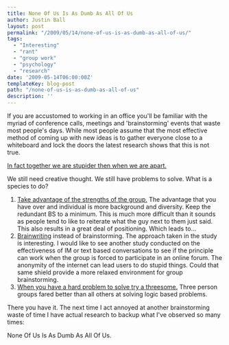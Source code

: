 ```yaml
---
title: None Of Us Is As Dumb As All Of Us
author: Justin Ball
layout: post
permalink: "/2009/05/14/none-of-us-is-as-dumb-as-all-of-us/"
tags:
  - "Interesting"
  - "rant"
  - "group work"
  - "psychology"
  - "research"
date: '2009-05-14T06:00:00Z'
templateKey: blog-post
path: "/none-of-us-is-as-dumb-as-all-of-us"
description: ''
---
```


If you are accustomed to working in an office you'll be familiar with the myriad of conference calls, meetings and 'brainstorming' events that waste most people's days. While most people assume that the most effective method of coming up with new ideas is to gather everyone close to a whiteboard and lock the doors the latest research shows that this is not true.

[In fact together we are stupider then when we are apart.][1]

 [1]: http://bps-research-digest.blogspot.com/2006/02/why-do-we-still-believe-in-group.html

We still need creative thought. We still have problems to solve. What is a species to do?

1.  [Take advantage of the strengths of the group.][2] The advantage that you have over and individual is more background and diversity. Keep the redundant BS to a minimum. This is much more difficult than it sounds as people tend to like to reiterate what the guy next to them just said. This also results in a great deal of positioning. Which leads to...
2.  [Brainwriting][3] instead of brainstorming. The approach taken in the study is interesting. I would like to see another study conducted on the effectiveness of IM or text based conversations to see if the principle can work when the group is forced to participate in an online forum. The anonymity of the internet can lead users to do stupid things. Could that same shield provide a more relaxed environment for group brainstorming.
3.  [When you have a hard problem to solve try a threesome.][4] Three person groups fared better than all others at solving logic based problems.

 [2]: http://bps-research-digest.blogspot.com/2009/04/how-to-improve-group-decision-making.html
 [3]: http://bps-research-digest.blogspot.com/2009/02/forget-brainstorming-try-brainwriting.html
 [4]: http://bps-research-digest.blogspot.com/2006/05/three-person-groups-best-for-problem.html

There you have it. The next time I act annoyed at another brainstorming waste of time I have actual research to backup what I've observed so many times:

None Of Us Is As Dumb As All Of Us.
